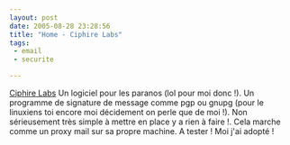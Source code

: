 ```yaml
---
layout: post
date: 2005-08-28 23:28:56
title: "Home - Ciphire Labs"
tags:
 - email
 - securite

---
```


[Ciphire Labs](http://www.ciphire.com) Un logiciel pour les paranos (lol pour moi donc !). Un programme de signature de message comme pgp ou gnupg (pour le linuxiens toi encore moi décidement on perle que de moi !). Non sérieusement très simple à mettre en place y a rien à faire !. Cela marche comme un proxy mail sur sa propre machine. A tester ! Moi j'ai adopté !
